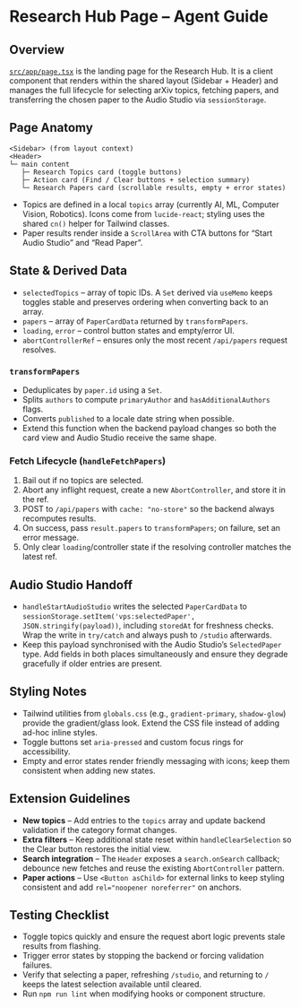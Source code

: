 # Research Hub Page – Agent Guide

## Overview
[`src/app/page.tsx`](./page.tsx) is the landing page for the Research Hub. It is a client
component that renders within the shared layout (Sidebar + Header) and manages the full
lifecycle for selecting arXiv topics, fetching papers, and transferring the chosen paper to the
Audio Studio via `sessionStorage`.

## Page Anatomy
```
<Sidebar> (from layout context)
<Header>
└─ main content
   ├─ Research Topics card (toggle buttons)
   ├─ Action card (Find / Clear buttons + selection summary)
   └─ Research Papers card (scrollable results, empty + error states)
```
- Topics are defined in a local `topics` array (currently AI, ML, Computer Vision, Robotics).
  Icons come from `lucide-react`; styling uses the shared `cn()` helper for Tailwind classes.
- Paper results render inside a `ScrollArea` with CTA buttons for “Start Audio Studio” and
  “Read Paper”.

## State & Derived Data
- `selectedTopics` – array of topic IDs. A `Set` derived via `useMemo` keeps toggles stable and
  preserves ordering when converting back to an array.
- `papers` – array of `PaperCardData` returned by `transformPapers`.
- `loading`, `error` – control button states and empty/error UI.
- `abortControllerRef` – ensures only the most recent `/api/papers` request resolves.

### `transformPapers`
- Deduplicates by `paper.id` using a `Set`.
- Splits `authors` to compute `primaryAuthor` and `hasAdditionalAuthors` flags.
- Converts `published` to a locale date string when possible.
- Extend this function when the backend payload changes so both the card view and Audio Studio
  receive the same shape.

### Fetch Lifecycle (`handleFetchPapers`)
1. Bail out if no topics are selected.
2. Abort any inflight request, create a new `AbortController`, and store it in the ref.
3. POST to `/api/papers` with `cache: "no-store"` so the backend always recomputes results.
4. On success, pass `result.papers` to `transformPapers`; on failure, set an error message.
5. Only clear `loading`/controller state if the resolving controller matches the latest ref.

## Audio Studio Handoff
- `handleStartAudioStudio` writes the selected `PaperCardData` to
  `sessionStorage.setItem('vps:selectedPaper', JSON.stringify(payload))`, including `storedAt` for
  freshness checks. Wrap the write in `try/catch` and always push to `/studio` afterwards.
- Keep this payload synchronised with the Audio Studio’s `SelectedPaper` type. Add fields in both
  places simultaneously and ensure they degrade gracefully if older entries are present.

## Styling Notes
- Tailwind utilities from `globals.css` (e.g., `gradient-primary`, `shadow-glow`) provide the
  gradient/glass look. Extend the CSS file instead of adding ad-hoc inline styles.
- Toggle buttons set `aria-pressed` and custom focus rings for accessibility.
- Empty and error states render friendly messaging with icons; keep them consistent when adding
  new states.

## Extension Guidelines
- **New topics** – Add entries to the `topics` array and update backend validation if the category
  format changes.
- **Extra filters** – Keep additional state reset within `handleClearSelection` so the Clear button
  restores the initial view.
- **Search integration** – The `Header` exposes a `search.onSearch` callback; debounce new fetches
  and reuse the existing `AbortController` pattern.
- **Paper actions** – Use `<Button asChild>` for external links to keep styling consistent and add
  `rel="noopener noreferrer"` on anchors.

## Testing Checklist
- Toggle topics quickly and ensure the request abort logic prevents stale results from flashing.
- Trigger error states by stopping the backend or forcing validation failures.
- Verify that selecting a paper, refreshing `/studio`, and returning to `/` keeps the latest
  selection available until cleared.
- Run `npm run lint` when modifying hooks or component structure.
